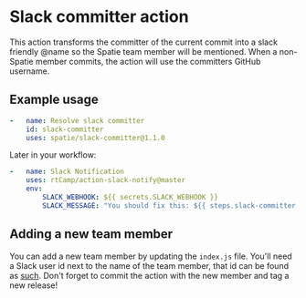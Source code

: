# Slack committer action

This action transforms the committer of the current commit into a slack friendly @name so the Spatie team member will be mentioned. When a non-Spatie member commits, the action will use the committers GitHub username.

## Example usage

```yaml
-   name: Resolve slack committer
    id: slack-committer
    uses: spatie/slack-committer@1.1.0
```

Later in your workflow:

```yml
-   name: Slack Notification
    uses: rtCamp/action-slack-notify@master
    env:
        SLACK_WEBHOOK: ${{ secrets.SLACK_WEBHOOK }}
        SLACK_MESSAGE: "You should fix this: ${{ steps.slack-committer.outputs.username }}"
```

## Adding a new team member

You can add a new team member by updating the `index.js` file. 
You'll need a Slack user id next to the name of the team member, that id can be found as [such](https://help.workast.com/hc/en-us/articles/360027461274-How-to-find-a-Slack-user-ID). 
Don't forget to commit the action with the new member and tag a new release!  
